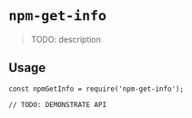 # `npm-get-info`

> TODO: description

## Usage

```
const npmGetInfo = require('npm-get-info');

// TODO: DEMONSTRATE API
```
